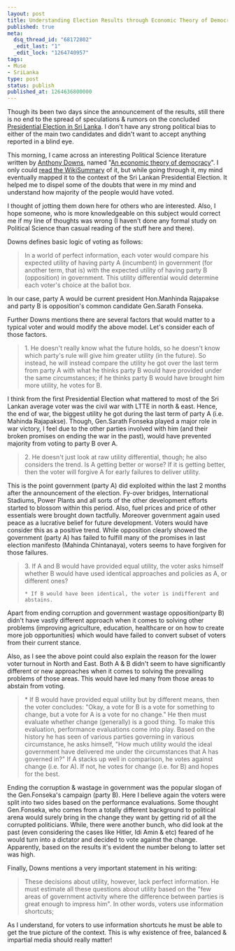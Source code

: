 ```yaml
---
layout: post
title: Understanding Election Results through Economic Theory of Democracy
published: true
meta:
  dsq_thread_id: "68172802"
  _edit_last: "1"
  _edit_lock: "1264740957"
tags:
- Muse
- SriLanka
type: post
status: publish
published_at: 1264636800000
---
```

Though its been two days since the announcement of the results, still there is no end to the spread of speculations & rumors on the concluded <a href="http://en.wikipedia.org/wiki/Sri_Lankan_presidential_election,_2010">Presidential Election in Sri Lanka</a>. I don't have any strong political bias to either of the main two candidates and didn't want to accept anything reported in a blind eye.

This morning, I came across an interesting Political Science literature written by <a href="http://en.wikipedia.org/wiki/Anthony_Downs" target="_blank">Anthony Downs</a>, named "<a href="http://en.wikipedia.org/wiki/An_Economic_Theory_of_Democracy">An economic theory of democracy</a>". I only could <a href="http://wikisum.com/w/Downs:_An_economic_theory_of_democracy">read the WikiSummary</a> of it, but while going through it, my mind eventually mapped it to the context of the Sri Lankan Presidential Election. It helped me to dispel some of the doubts that were in my mind and understand how majority of the people would have voted.

I thought of jotting them down here for others who are interested. Also, I hope someone, who is more knowledgeable on this subject would correct me if my line of thoughts was wrong (I haven't done any formal study on Political Science than casual reading of the stuff here and there).

Downs defines basic logic of voting as follows:
<blockquote>In a world of perfect information, each voter would compare his expected utility of having party A (incumbent) in government (for another term, that is) with the expected utility of having party B (opposition) in government. This utility differential would determine each voter's choice at the ballot box. </blockquote>

In our case, party A would be current president Hon.Manhinda Rajapakse and party B is opposition's common candidate Gen.Sarath Fonseka.

Further Downs mentions there are several factors that would matter to a typical voter and would modify the above model. Let's consider each of those factors.

<blockquote>1. He doesn't really know what the future holds, so he doesn't know which party's rule will give him greater utility (in the future). So instead, he will instead compare the utility he got over the last term from party A with what he thinks party B would have provided under the same circumstances; if he thinks party B would have brought him more utility, he votes for B.</blockquote>

I think from the first Presidential Election what mattered to most of the Sri Lankan average voter was the civil war with LTTE in north & east. Hence, the end of war, the biggest utility he got during the last term of party A (i.e. Mahinda Rajapakse). Though, Gen.Sarath Fonseka played a major role in war victory, I feel due to the other parties involved with him (and their broken promises on ending the war in the past), would have prevented majority from voting to party B over A.

<blockquote>2. He doesn't just look at raw utility differential, though; he also considers the trend. Is A getting better or worse? If it is getting better, then the voter will forgive A for early failures to deliver utility.</blockquote>

This is the point government (party A) did exploited within the last 2 months after the announcement of the election. Fy-over bridges, International Stadiums, Power Plants and all sorts of the other development efforts started to blossom within this period. Also, fuel prices and price of other essentials were brought down tactfully. Moreover government again used peace as a lucrative belief for future development. Voters would have consider this as a positive trend. While opposition clearly showed the government (party A) has failed to fulfill many of the promises in last election manifesto (Mahinda Chintanaya), voters seems to have forgiven for those failures.

<blockquote>3. If A and B would have provided equal utility, the voter asks himself whether B would have used identical approaches and policies as A, or different ones?

    * If B would have been identical, the voter is indifferent and abstains.
</blockquote>

Apart from ending corruption and government wastage opposition(party B) didn't have vastly different approach when it comes to solving other problems (improving agriculture, education, healthcare or on how to create more job opportunities) which would have failed to convert subset of voters from their current stance.

Also, as I see the above point could also explain the reason for the lower voter turnout in North and East. Both A & B didn't seem to have significantly different or new approaches when it comes to solving the prevailing problems of those areas. This would have led many from those areas to abstain from voting.

<blockquote>
    * If B would have provided equal utility but by different means, then the voter concludes: "Okay, a vote for B is a vote for something to change, but a vote for A is a vote for no change." He then must evaluate whether change (generally) is a good thing. To make this evaluation, performance evaluations come into play. Based on the history he has seen of various parties governing in various circumstance, he asks himself, "How much utility would the ideal government have delivered me under the circumstances that A has governed in?" If A stacks up well in comparison, he votes against change (i.e. for A). If not, he votes for change (i.e. for B) and hopes for the best. </blockquote>

Ending the corruption & wastage in government was the popular slogan of the Gen.Fonseka's campaign (party B). Here I believe again the voters were split into two sides based on the performance evaluations. Some thought Gen.Fonseka, who comes from a totally different background to political arena would surely bring in the change they want by getting rid of all the corrupted politicians. While, there were another bunch, who did look at the past (even considering the cases like Hitler, Idi Amin & etc) feared of he would turn into a dictator and decided to vote against the change. Apparently, based on the results it's evident the number belong to latter set was high.

Finally, Downs mentions a very important statement in his writing:
<blockquote>
These decisions about utility, however, lack perfect information. He must estimate all these questions about utility based on the "few areas of government activity where the difference between parties is great enough to impress him". In other words, voters use information shortcuts; </blockquote>

As I understand, for voters to use information shortcuts he must be able to get the true picture of the context. This is why existence of free, balanced & impartial media should really matter!
